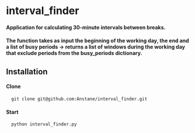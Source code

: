 # interval_finder

#### Application for calculating 30-minute intervals between breaks.


#### The function takes as input the beginning of the working day, the end and a list of busy periods -> returns a list of windows during the working day that exclude periods from the busy_periods dictionary.
## Installation

#### Clone
```
  git clone git@github.com:Anstane/interval_finder.git
```

#### Start
```
  python interval_finder.py
```
